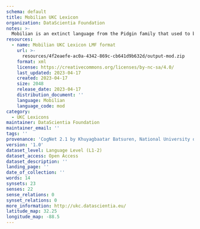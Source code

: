 ```yaml
---
schema: default
title: Mobilian UKC Lexicon
organization: DataScientia Foundation
notes: >-
  Mobilian is an extinct language from the Pidgin family that used to be spoken in North America. The UKC Lexicon of Mobilian is represented as a lexico-semantic network. It consists of words, word senses, synsets, as well as sense-level and synset-level relationships
resources:
  - name: Mobilian UKC Lexicon LMF format
    url: >-
      resources/4f2eaefe-ac0a-4342-869c-cb641d9b632d/output-mod.zip
    format: xml
    license: https://creativecommons.org/licenses/by-nc-sa/4.0/
    last_updated: 2023-04-17
    created: 2023-04-17
    size: 2048
    release_date: 2023-04-17
    distribution_document: ''
    language: Mobilian
    language_code: mod
category:
  - UKC Lexicons
maintainer: DataScientia Foundation
maintainer_email: ''
tags: ''
provenance: 'CogNet 2.1 by Khuyagbaatar Batsuren, National University of Mongolia (http://cognet.ukc.disi.unitn.it); Native Languages of the Americas 2021.11. by Laura Redish and Orrin Lewis (http://www.native-languages.org); Princeton WordNet 2.1 by Princeton University (https://wordnet.princeton.edu)'
version: '1.0'
dataset_level: Language Level (L1-2)
dataset_access: Open Access
dataset_description: ''
landing_page: ''
date_of_collection: ''
words: 14
synsets: 23
senses: 22
sense_relations: 0
synset_relations: 0
more_information: http://ukc.datascientia.eu/
latitude_map: 32.25
longitude_map: -88.5
---
```

